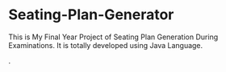 # Seating-Plan-Generator

This is My Final Year Project of Seating Plan Generation During Examinations. It is totally developed using Java Language.



































.






































